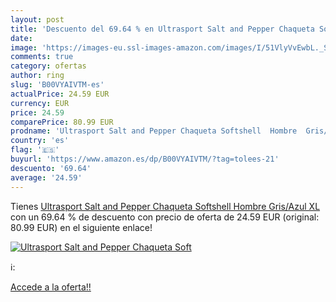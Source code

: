 ```yaml
---
layout: post
title: 'Descuento del 69.64 % en Ultrasport Salt and Pepper Chaqueta Soft'
date: 
image: 'https://images-eu.ssl-images-amazon.com/images/I/51VlyVvEwbL._SL200_.jpg'
comments: true
category: ofertas
author: ring
slug: 'B00VYAIVTM-es'
actualPrice: 24.59 EUR
currency: EUR
price: 24.59
comparePrice: 80.99 EUR
prodname: 'Ultrasport Salt and Pepper Chaqueta Softshell  Hombre  Gris/Azul  XL'
country: 'es'
flag: '🇪🇸'
buyurl: 'https://www.amazon.es/dp/B00VYAIVTM/?tag=tolees-21'
descuento: '69.64'
average: '24.59'
---
```


Tienes [Ultrasport Salt and Pepper Chaqueta Softshell  Hombre  Gris/Azul  XL](https://www.amazon.es/dp/B00VYAIVTM/?tag=tolees-21) con un 69.64 % de descuento con precio de oferta de 24.59 EUR (original: 80.99 EUR) en el siguiente enlace!

[![Ultrasport Salt and Pepper Chaqueta Soft](https://images-eu.ssl-images-amazon.com/images/I/51VlyVvEwbL._SL200_.jpg)](https://www.amazon.es/dp/B00VYAIVTM/?tag=tolees-21)

ℹ️:


[Accede a la oferta!!](https://www.amazon.es/dp/B00VYAIVTM/?tag=tolees-21)
